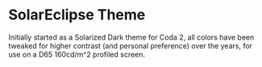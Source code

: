 # SolarEclipse Theme

Initially started as a Solarized Dark theme for Coda 2, all colors have been tweaked for higher contrast (and personal preference) over the years, for use on a D65 160cd/m^2 profiled screen. 
